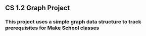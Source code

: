 ## CS 1.2 Graph Project

### This project uses a simple graph data structure to track prerequisites for Make School classes
